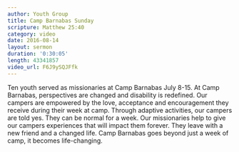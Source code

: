 ```yaml
---
author: Youth Group
title: Camp Barnabas Sunday
scripture: Matthew 25:40
category: video
date: 2016-08-14
layout: sermon
duration: '0:30:05' 
length: 43341857
video_url: F6J9ySQJFfk 
---
```


Ten youth served as missionaries at Camp Barnabas July 8-15. At Camp Barnabas, perspectives are changed and disability is redefined. Our campers are empowered by the love, acceptance and encouragement they receive during their week at camp. Through adaptive activities, our campers are told yes. They can be normal for a week.  Our missionaries help to give our campers experiences that will impact them forever. They leave with a new friend and a changed life. Camp Barnabas goes beyond just a week of camp, it becomes life-changing.
